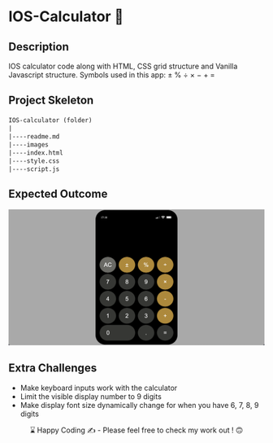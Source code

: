 # IOS-Calculator  📱


## Description

IOS calculator code along with HTML, CSS grid structure and Vanilla Javascript structure.
Symbols used in this app: ± % ÷ × − + =

## Project Skeleton 

```
IOS-calculator (folder)
|
|----readme.md
|----images
|----index.html
|----style.css
|----script.js
``` 

## Expected Outcome

![IOS CALCULATOR](./images/snapshot.png)


## Extra Challenges

- Make keyboard inputs work with the calculator
- Limit the visible display number to 9 digits
- Make display font size dynamically change for when you have 6, 7, 8, 9 digits

<p align='center'> ⌛ Happy Coding ✍ - Please feel free to check my work out ! 🙃 </p>
